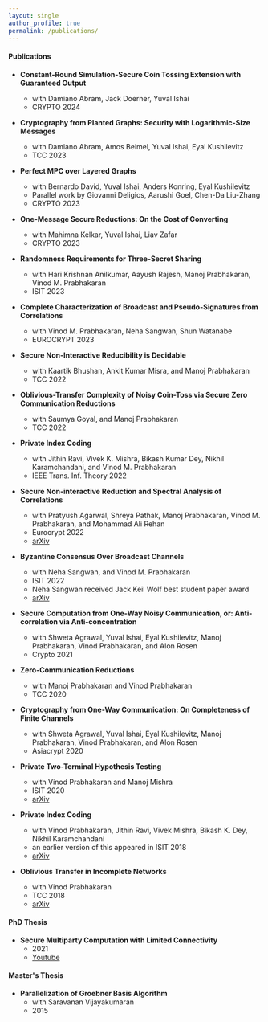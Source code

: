 ```yaml
---
layout: single
author_profile: true
permalink: /publications/
---
```

#### Publications
* **Constant-Round Simulation-Secure Coin Tossing Extension with Guaranteed Output**
    * with 	Damiano Abram, Jack Doerner, Yuval Ishai
	* CRYPTO 2024

* **Cryptography from Planted Graphs: Security with Logarithmic-Size Messages**
    * with Damiano Abram, Amos Beimel, Yuval Ishai, Eyal Kushilevitz
	* TCC 2023

* **Perfect MPC over Layered Graphs**
	* with Bernardo David, Yuval Ishai, Anders Konring, Eyal Kushilevitz
	* Parallel work by 	Giovanni Deligios, Aarushi Goel, Chen-Da Liu-Zhang
	* CRYPTO 2023
    
* **One-Message Secure Reductions: On the Cost of Converting**
    * with Mahimna Kelkar, Yuval Ishai, Liav Zafar
    * CRYPTO 2023
    
* **Randomness Requirements for Three-Secret Sharing**
    * with Hari Krishnan Anilkumar, Aayush Rajesh, Manoj Prabhakaran, Vinod M. Prabhakaran
    * ISIT 2023
    
* **Complete Characterization of Broadcast and Pseudo-Signatures from Correlations**
    * with Vinod M. Prabhakaran, Neha Sangwan, Shun Watanabe
    * EUROCRYPT 2023
* **Secure Non-Interactive Reducibility is Decidable**
	* with Kaartik Bhushan, Ankit Kumar Misra, and Manoj Prabhakaran
	* TCC 2022
* **Oblivious-Transfer Complexity of Noisy Coin-Toss via Secure Zero Communication Reductions**
	* with Saumya Goyal, and Manoj Prabhakaran
	* TCC 2022
* **Private Index Coding**
	* with  Jithin Ravi, Vivek K. Mishra, Bikash Kumar Dey, Nikhil Karamchandani, and Vinod M. Prabhakaran
	* IEEE Trans. Inf. Theory 2022
* **Secure Non-interactive Reduction and Spectral Analysis of Correlations**
	* with 	Pratyush Agarwal, Shreya Pathak, Manoj Prabhakaran, Vinod M. Prabhakaran, and Mohammad Ali Rehan
	* Eurocrypt 2022
	* [<i class="ai ai-arxiv"  style="color: firebrick"></i> arXiv](https://eprint.iacr.org/2022/262)
* **Byzantine Consensus Over Broadcast Channels**
	* with 	Neha Sangwan, and Vinod M. Prabhakaran
	* ISIT 2022
	* Neha Sangwan received Jack Keil Wolf best student paper award
	* [<i class="ai ai-arxiv"  style="color: firebrick"></i> arXiv](https://arxiv.org/abs/2205.06073)
* **Secure Computation from One-Way Noisy Communication, or: Anti-correlation via Anti-concentration**
	* with Shweta Agrawal, Yuval Ishai, Eyal Kushilevitz, Manoj Prabhakaran, Vinod Prabhakaran, and Alon Rosen
	* Crypto 2021
* **Zero-Communication Reductions**
	* with Manoj Prabhakaran and Vinod Prabhakaran
	* TCC 2020
* **Cryptography from One-Way Communication: On Completeness of Finite Channels**
	* with Shweta Agrawal, Yuval Ishai, Eyal Kushilevitz, Manoj Prabhakaran, Vinod Prabhakaran, and Alon Rosen
	* Asiacrypt 2020
* **Private Two-Terminal Hypothesis Testing**
	* with Vinod Prabhakaran and Manoj Mishra
	* ISIT 2020
	* [<i class="ai ai-arxiv"  style="color: firebrick"></i> arXiv](https://arxiv.org/abs/2005.05961)
* **Private Index Coding**
	* with Vinod Prabhakaran, Jithin Ravi, Vivek Mishra, Bikash K. Dey, Nikhil Karamchandani
	* an earlier version of this appeared in ISIT 2018
	* [<i class="ai ai-arxiv"  style="color: firebrick"></i> arXiv](https://arxiv.org/abs/2006.00257)
* **Oblivious Transfer in Incomplete Networks**
	* with Vinod Prabhakaran
	* TCC 2018
	* [<i class="ai ai-arxiv"  style="color: firebrick"></i> arXiv](https://www.iacr.org/cryptodb/data/paper.php?pubkey=28992)

#### PhD Thesis
* **Secure Multiparty Computation with Limited Connectivity**
	* 2021
	* [<i class="fab fa-fw fa-youtube"  style="color: firebrick"></i> Youtube](https://www.youtube.com/watch?v=y_Hlvrh3acM&ab_channel=STCSTIFR)

#### Master's Thesis
* **Parallelization of Groebner Basis Algorithm**
	* with Saravanan Vijayakumaran
	* 2015
